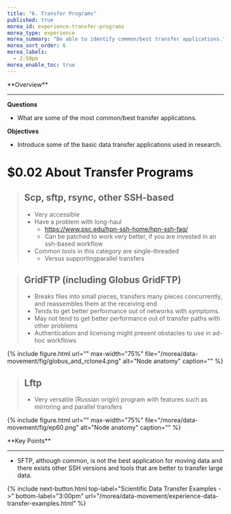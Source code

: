```yaml
---
title: "6. Transfer Programs"
published: true
morea_id: experience-transfer-programs
morea_type: experience
morea_summary: "Be able to identify common/best transfer applications."
morea_sort_order: 6
morea_labels:
  - 2:50pm
morea_enable_toc: true
---
```

<div class="alert alert-success mt-3" role="alert" markdown="1">
<i class="fa-solid fa-globe fa-xl"></i> **Overview**
<hr/>
 
 **Questions** 
  * What are some of the most common/best transfer applications. 
  
 **Objectives**
  * Introduce some of the basic data transfer applications used in research. 

</div>

# $0.02 About Transfer Programs

> ## Scp, sftp, rsync, other SSH\-based
>  * Very accessible
>  * Have a problem with long-haul
>    * [https://www\.psc\.edu/hpn\-ssh\-home/hpn\-ssh\-faq/](https://www\.psc\.edu/hpn\-ssh\-home/hpn\-ssh\-faq/)
>    * Can be patched to work very better\, if you are invested in an ssh\-based workflow
>  * Common tools in this category are single\-threaded
>    * Versus supportingparallel transfers


> ## GridFTP (including Globus GridFTP\)
>  * Breaks files into small pieces, transfers many pieces concurrently, and reassembles them at the receiving end
>  * Tends to get better performance out of networks with symptoms.
>  * May not tend to get better performance out of transfer paths with other problems
>  * Authentication and licensing might present obstacles to use in ad-hoc workflows


{% include figure.html url="" max-width="75%" file="/morea/data-movement/fig/globus_and_rclone4.png" alt="Node anatomy" caption="" %}


> ## Lftp
>  * Very versatile (Russian origin) program with features such as mirroring and parallel transfers

{% include figure.html url="" max-width="75%" file="/morea/data-movement/fig/ep60.png" alt="Node anatomy" caption="" %}

<div class="alert alert-success mt-3" role="alert" markdown="1">
<i class="fa-solid fa-globe fa-xl"></i> **Key Points**
<hr/>
 
  * SFTP, although common, is not the best application for moving data and there exists other SSH versions and tools that are better to transfer large data. 
</div>

{% include next-button.html
  top-label="Scientific Data Transfer Examples ->"
  bottom-label="3:00pm"
  url="/morea/data-movement/experience-data-transfer-examples.html" %}